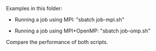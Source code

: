 Examples in this folder:

   * Running a job using MPI: "sbatch job-mpi.sh"

   * Running a job using MPI+OpenMP: "sbatch job-omp.sh"

   Compare the performance of both scripts.

